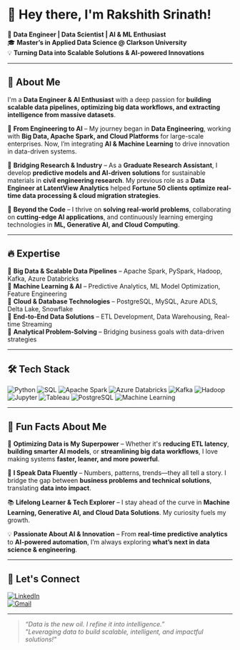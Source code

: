 # 👋 Hey there, I'm Rakshith Srinath!  

🚀 **Data Engineer | Data Scientist | AI & ML Enthusiast**  
🎓 **Master’s in Applied Data Science @ Clarkson University**  
💡 **Turning Data into Scalable Solutions & AI-powered Innovations**  

---

## 🌟 About Me  

I'm a **Data Engineer & AI Enthusiast** with a deep passion for **building scalable data pipelines, optimizing big data workflows, and extracting intelligence from massive datasets**.  

🔹 **From Engineering to AI** – My journey began in **Data Engineering**, working with **Big Data, Apache Spark, and Cloud Platforms** for large-scale enterprises. Now, I’m integrating **AI & Machine Learning** to drive innovation in data-driven systems.  

🔹 **Bridging Research & Industry** – As a **Graduate Research Assistant**, I develop **predictive models and AI-driven solutions** for sustainable materials in **civil engineering research**. My previous role as a **Data Engineer at LatentView Analytics** helped **Fortune 50 clients optimize real-time data processing & cloud migration strategies**.  

🔹 **Beyond the Code** – I thrive on **solving real-world problems**, collaborating on **cutting-edge AI applications**, and continuously learning emerging technologies in **ML, Generative AI, and Cloud Computing**.  

---

## 🔥 Expertise  

🔹 **Big Data & Scalable Data Pipelines** – Apache Spark, PySpark, Hadoop, Kafka, Azure Databricks  
🔹 **Machine Learning & AI** – Predictive Analytics, ML Model Optimization, Feature Engineering  
🔹 **Cloud & Database Technologies** – PostgreSQL, MySQL, Azure ADLS, Delta Lake, Snowflake  
🔹 **End-to-End Data Solutions** – ETL Development, Data Warehousing, Real-time Streaming  
🔹 **Analytical Problem-Solving** – Bridging business goals with data-driven strategies  

---

## 🛠️ Tech Stack  

![Python](https://img.shields.io/badge/-Python-3776AB?style=for-the-badge&logo=python&logoColor=white)
![SQL](https://img.shields.io/badge/-SQL-4479A1?style=for-the-badge&logo=postgresql&logoColor=white)
![Apache Spark](https://img.shields.io/badge/-Apache%20Spark-F37626?style=for-the-badge&logo=apachespark&logoColor=white)
![Azure Databricks](https://img.shields.io/badge/-Azure%20Databricks-0078D7?style=for-the-badge&logo=microsoftazure&logoColor=white)
![Kafka](https://img.shields.io/badge/-Kafka-231F20?style=for-the-badge&logo=apachekafka&logoColor=white)
![Hadoop](https://img.shields.io/badge/-Hadoop-66CCFF?style=for-the-badge&logo=apachehadoop&logoColor=white)
![Jupyter](https://img.shields.io/badge/-Jupyter-F37626?style=for-the-badge&logo=jupyter&logoColor=white)
![Tableau](https://img.shields.io/badge/-Tableau-E97627?style=for-the-badge&logo=tableau&logoColor=white)
![PostgreSQL](https://img.shields.io/badge/-PostgreSQL-336791?style=for-the-badge&logo=postgresql&logoColor=white)
![Machine Learning](https://img.shields.io/badge/-Machine%20Learning-FF6F00?style=for-the-badge&logo=machinelearning&logoColor=white)

---

## 🚀 Fun Facts About Me  

🎯 **Optimizing Data is My Superpower** – Whether it's **reducing ETL latency**, **building smarter AI models**, or **streamlining big data workflows**, I love making systems **faster, leaner, and more powerful**.  

📢 **I Speak Data Fluently** – Numbers, patterns, trends—they all tell a story. I bridge the gap between **business problems and technical solutions**, translating **data into impact**.  

📚 **Lifelong Learner & Tech Explorer** – I stay ahead of the curve in **Machine Learning, Generative AI, and Cloud Data Solutions**. My curiosity fuels my growth.  

💡 **Passionate About AI & Innovation** – From **real-time predictive analytics** to **AI-powered automation**, I’m always exploring **what’s next in data science & engineering**.  

---

## 🎯 Let's Connect  

[![LinkedIn](https://img.shields.io/badge/-LinkedIn-0077B5?style=for-the-badge&logo=linkedin&logoColor=white)](https://www.linkedin.com/in/rakshith-s-170298/)  
[![Gmail](https://img.shields.io/badge/-Email-D14836?style=for-the-badge&logo=gmail&logoColor=white)](mailto:rakshithsrinath17@gmail.com)  

---

> *“Data is the new oil. I refine it into intelligence.”*  
> *"Leveraging data to build scalable, intelligent, and impactful solutions!"*  
